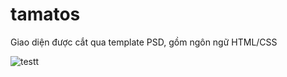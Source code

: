 # tamatos
Giao diện được cắt qua template PSD, gồm ngôn ngữ HTML/CSS

![testt](https://user-images.githubusercontent.com/79825633/132166323-417129b3-19b0-4429-a0a1-de8144df490d.jpg)

